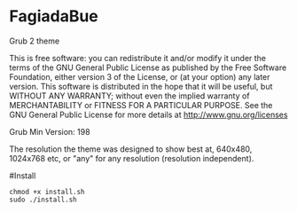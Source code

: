 # FagiadaBue
Grub 2 theme

This is free software: you can redistribute it and/or modify
it under the terms of the GNU General Public License as published by
the Free Software Foundation, either version 3 of the License, or
(at your option) any later version.
This software is distributed in the hope that it will be useful,
but WITHOUT ANY WARRANTY; without even the implied warranty of
MERCHANTABILITY or FITNESS FOR A PARTICULAR PURPOSE. See the
GNU General Public License for more details at http://www.gnu.org/licenses

Grub Min Version: 198

The resolution the theme was designed to show best at, 640x480, 1024x768 etc,
or "any" for any resolution (resolution independent).

#Install
```
chmod +x install.sh
sudo ./install.sh
```
